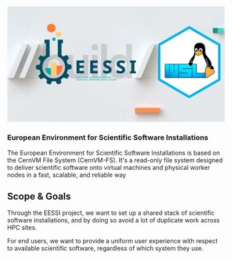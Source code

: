 ![EESSI](docs/images/eessi-wsl.png)

###  European Environment for Scientific Software Installations

The European Environment for Scientific Software Installations is based on the CernVM File System (CernVM-FS). It's a read-only file system designed to deliver scientific software onto virtual machines and physical worker nodes in a fast, scalable, and reliable way


## Scope & Goals
Through the EESSI project, we want to set up a shared stack of scientific software installations, and by doing so avoid a lot of duplicate work across HPC sites.

For end users, we want to provide a uniform user experience with respect to available scientific software, regardless of which system they use.




